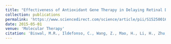 ```yaml
---
title: "Effectiveness of Antioxidant Gene Therapy in Delaying Retinal Degeneration"
collection: publications
permalink: 'https://www.sciencedirect.com/science/article/pii/S1525001615301567'
date: 2015-05-01
venue: 'Molecular Therapy'
citation: 'Biswal, M.R., Ildefonso, C., Wang, Z., Mao, H., Li, H., Zhu, P., Quinones, G., & Lewin, A.S. (2015). Effectiveness of Antioxidant Gene Therapy in Delaying Retinal Degeneration. Molecular Therapy, 23, S156.'
---
```

